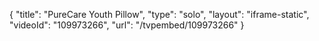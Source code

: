 {
    "title": "PureCare Youth Pillow",
    "type": "solo",
    "layout": "iframe-static",
    "videoId": "109973266",
    "url": "\/tvpembed\/109973266"
}